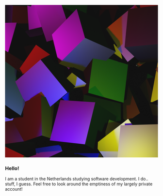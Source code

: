 <img src="./Blocks.png" style="width:100%; height: 25%; object-fit: cover;" />

### Hello!
I am a student in the Netherlands studying software development. I do.. stuff, I guess. Feel free to look around the emptiness of my largely private account!

